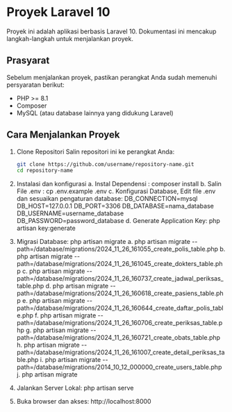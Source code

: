# Proyek Laravel 10

Proyek ini adalah aplikasi berbasis Laravel 10. Dokumentasi ini mencakup langkah-langkah untuk menjalankan proyek.

## Prasyarat
Sebelum menjalankan proyek, pastikan perangkat Anda sudah memenuhi persyaratan berikut:
- PHP >= 8.1
- Composer
- MySQL (atau database lainnya yang didukung Laravel)

## Cara Menjalankan Proyek

1. Clone Repositori 
   Salin repositori ini ke perangkat Anda:
   ```bash
   git clone https://github.com/username/repository-name.git
   cd repository-name

2. Instalasi dan konfigurasi
    a. Instal Dependensi : composer install
    b. Salin File .env : cp .env.example .env
    c. Konfigurasi Database, Edit file .env dan sesuaikan pengaturan database:
        DB_CONNECTION=mysql
        DB_HOST=127.0.0.1
        DB_PORT=3306
        DB_DATABASE=nama_database
        DB_USERNAME=username_database
        DB_PASSWORD=password_database
    d. Generate Application Key: php artisan key:generate

3. Migrasi Database: php artisan migrate
    a. php artisan migrate --path=/database/migrations/2024_11_26_161055_create_polis_table.php
    b. php artisan migrate --path=/database/migrations/2024_11_26_161045_create_dokters_table.php
    c. php artisan migrate --path=/database/migrations/2024_11_26_160737_create_jadwal_periksas_table.php
    d. php artisan migrate --path=/database/migrations/2024_11_26_160618_create_pasiens_table.php
    e. php artisan migrate --path=/database/migrations/2024_11_26_160644_create_daftar_polis_table.php
    f. php artisan migrate --path=/database/migrations/2024_11_26_160706_create_periksas_table.php
    g. php artisan migrate --path=/database/migrations/2024_11_26_160721_create_obats_table.php
    h. php artisan migrate --path=/database/migrations/2024_11_26_161007_create_detail_periksas_table.php
    i. php artisan migrate --path=/database/migrations/2014_10_12_000000_create_users_table.php
    j. php artisan migrate

4. Jalankan Server Lokal: php artisan serve

5. Buka browser dan akses: http://localhost:8000